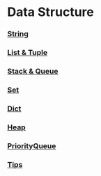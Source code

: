 # Data Structure

### [String](string.md)

### [List & Tuple](list_tuple.md)

### [Stack & Queue](stack_queue.md)

### [Set](set.md)

### [Dict](dict.md)

### [Heap](heap.md)

### [PriorityQueue](priority_queue.md)

### [Tips](tips.md)
